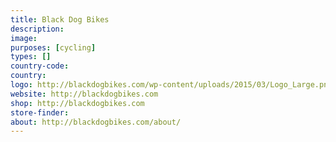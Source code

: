 ```yaml
---
title: Black Dog Bikes
description:
image:
purposes: [cycling]
types: []
country-code:
country:
logo: http://blackdogbikes.com/wp-content/uploads/2015/03/Logo_Large.png
website: http://blackdogbikes.com
shop: http://blackdogbikes.com
store-finder:
about: http://blackdogbikes.com/about/
---
```

